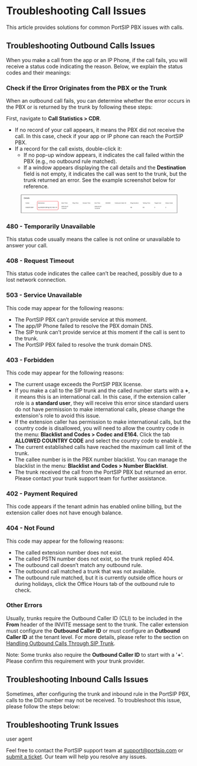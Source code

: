 # Troubleshooting Call Issues

This article provides solutions for common PortSIP PBX issues with calls.

## Troubleshooting Outbound Calls Issues

When you make a call from the app or an IP Phone, if the call fails, you will receive a status code indicating the reason. Below, we explain the status codes and their meanings:

### Check if the Error Originates from the PBX or the Trunk

When an outbound call fails, you can determine whether the error occurs in the PBX or is returned by the trunk by following these steps:

First, navigate to **Call Statistics > CDR**.

* If no record of your call appears, it means the PBX did not receive the call. In this case, check if your app or IP phone can reach the PortSIP PBX.
* If a record for the call exists, double-click it:
  * If no pop-up window appears, it indicates the call failed within the PBX (e.g., no outbound rule matched).
  * If a window appears displaying the call details and the **Destination** field is not empty, it indicates the call was sent to the trunk, but the trunk returned an error. See the example screenshot below for reference.

<figure><img src="../../.gitbook/assets/cdr-trouble-shoot.png" alt=""><figcaption></figcaption></figure>

### **480 - Temporarily Unavailable**

This status code usually means the callee is not online or unavailable to answer your call.

### **408 - Request Timeout**

This status code indicates the callee can’t be reached, possibly due to a lost network connection.

### **503 - Service Unavailable**

This code may appear for the following reasons:

* The PortSIP PBX can’t provide service at this moment.
* The app/IP Phone failed to resolve the PBX domain DNS.
* The SIP trunk can’t provide service at this moment if the call is sent to the trunk.
* The PortSIP PBX failed to resolve the trunk domain DNS.

### **403 - Forbidden**

This code may appear for the following reasons:

* The current usage exceeds the PortSIP PBX license.
* If you make a call to the SIP trunk and the called number starts with a **+**, it means this is an international call. In this case, if the extension caller role is a **standard user**, they will receive this error since standard users do not have permission to make international calls, please change the extension's role to avoid this issue.
* If the extension caller has permission to make international calls, but the country code is disallowed, you will need to allow the country code in the menu: **Blacklist and Codes > Codec and E164.** Click the tab **ALLOWED COUNTRY CODE** and select the country code to enable it.
* The current established calls have reached the maximum call limit of the trunk.
* The callee number is in the PBX number blacklist. You can manage the blacklist in the menu: **Blacklist and Codes > Number Blacklist**.
* The trunk received the call from the PortSIP PBX but returned an error. Please contact your trunk support team for further assistance.

### **402 - Payment Required**

This code appears if the tenant admin has enabled online billing, but the extension caller does not have enough balance.

### **404 - Not Found**

This code may appear for the following reasons:

* The called extension number does not exist.
* The called PSTN number does not exist, so the trunk replied 404.
* The outbound call doesn’t match any outbound rule.
* The outbound call matched a trunk that was not available.
* The outbound rule matched, but it is currently outside office hours or during holidays, click the Office Hours tab of the outbound rule to check.

### Other Errors

Usually, trunks require the Outbound Caller ID (CLI) to be included in the **From** header of the INVITE message sent to the trunk. The caller extension must configure the **Outbound Caller ID** or must configure an **Outbound Caller ID** at the tenant level. For more details, please refer to the section on [Handling Outbound Calls Through SIP Trunk](../portsip-pbx-administration-guide/7-trunk-management/handle-outbound-calls-through-sip-trunk.md#outboundcallerid).

Note: Some trunks also require the **Outbound Caller ID** to start with a '**+**'. Please confirm this requirement with your trunk provider.

## Troubleshooting Inbound Calls Issues

Sometimes, after configuring the trunk and inbound rule in the PortSIP PBX, calls to the DID number may not be received. To troubleshoot this issue, please follow the steps below:



## Troubleshooting Trunk Issues

user agent



Feel free to contact the PortSIP support team at [support@portsip.com](mailto:support@portsip.com) or [submit a ticket](https://portsip.atlassian.net/servicedesk/customer/portals). Our team will help you resolve any issues.





